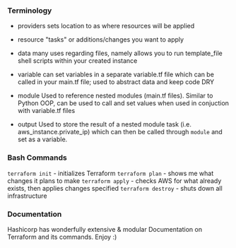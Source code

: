 ### Terminology

- providers
  sets location to as where resources will be applied

- resource
  "tasks" or additions/changes you want to apply

- data
  many uses regarding files, namely allows you to run template_file shell scripts within your created instance

- variable
  can set variables in a separate variable.tf file which can be called in your main.tf file; used to abstract data and keep code DRY

- module
  Used to reference nested modules (main.tf files). Similar to Python OOP, can be used to call and set values when used in conjuction with variable.tf files

- output
  Used to store the result of a nested module task (i.e. aws_instance.private_ip) which can then be called through `module` and set as a variable.


### Bash Commands

`terraform init` - initializes Terraform
`terraform plan` - shows me what changes it plans to make
`terraform apply` - checks AWS for what already exists, then applies changes specified
`terraform destroy` - shuts down all infrastructure

### Documentation

Hashicorp has wonderfully extensive & modular Documentation on Terraform and its commands. Enjoy :)
